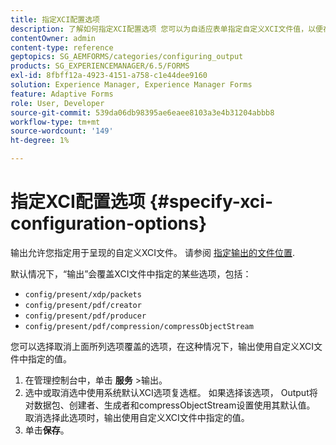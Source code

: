 ```yaml
---
title: 指定XCI配置选项
description: 了解如何指定XCI配置选项 您可以为自适应表单指定自定义XCI文件值，以便在表单渲染时使用该值。
contentOwner: admin
content-type: reference
geptopics: SG_AEMFORMS/categories/configuring_output
products: SG_EXPERIENCEMANAGER/6.5/FORMS
exl-id: 8fbff12a-4923-4151-a758-c1e44dee9160
solution: Experience Manager, Experience Manager Forms
feature: Adaptive Forms
role: User, Developer
source-git-commit: 539da06db98395ae6eaee8103a3e4b31204abbb8
workflow-type: tm+mt
source-wordcount: '149'
ht-degree: 1%

---
```


# 指定XCI配置选项 {#specify-xci-configuration-options}

输出允许您指定用于呈现的自定义XCI文件。 请参阅 [指定输出的文件位置](/help/forms/using/admin-help/specify-file-locations-output.md#specify-file-locations-for-output).

默认情况下，“输出”会覆盖XCI文件中指定的某些选项，包括：

* `config/present/xdp/packets`
* `config/present/pdf/creator`
* `config/present/pdf/producer`
* `config/present/pdf/compression/compressObjectStream`

您可以选择取消上面所列选项覆盖的选项，在这种情况下，输出使用自定义XCI文件中指定的值。

1. 在管理控制台中，单击 **服务** >输出。
1. 选中或取消选中使用系统默认XCI选项复选框。 如果选择该选项， Output将对数据包、创建者、生成者和compressObjectStream设置使用其默认值。 取消选择此选项时，输出使用自定义XCI文件中指定的值。
1. 单击&#x200B;**保存**。
